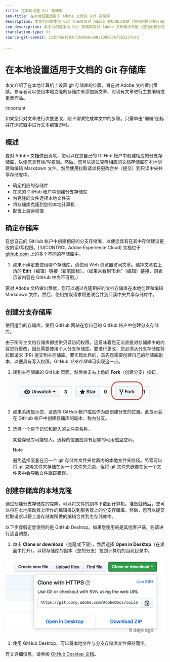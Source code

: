 ```yaml
---
title: 在本地设置 Git 存储库
seo-title: 在本地设置适用于 Adobe 文档的 Git 存储库
description: 本文为创建本地 Git 存储库及对 Adobe 文档做出贡献（包括创建分支存储库和克隆存储库过程）提供了指导。
seo-description: 本文为创建本地 Git 存储库及对 Adobe 文档做出贡献（包括创建分支存储库和克隆存储库过程）提供了指导。
translation-type: ht
source-git-commit: 223b40e1903c5de90dee90a138967efb02237a42

---
```


# 在本地设置适用于文档的 Git 存储库

本文介绍了在本地计算机上设置 git 存储库的步骤，旨在对 Adobe 文档做出贡献。参与者可以使用本地克隆的存储库来添加新文章、对现有文章进行主要编辑或更改作品。

> [!IMPORTANT]
> 如果您只对文章进行次要更改，则*不需要*完成本文中的步骤。只需单击“编辑”图标并在浏览器中进行文本编辑即可。

## 概述

要对 Adobe 文档做出贡献，您可以在您自己的 GitHub 帐户中创建相应的分支存储库，以便您具有读/写权限。然后，您可以通过克隆相应的文档存储库在本地创建和编辑 Markdown 文件。然后使用拉取请求将更改合并（提交）到只读中央共享存储库中。

* 确定相应的存储库
* 在您的 GitHub 帐户中创建分支存储库
* 为克隆的文件选择本地文件夹
* 将存储库克隆到您的本地计算机
* 配置上游远程值

## 确定存储库

在您自己的 GitHub 帐户中创建相应的分支存储库，以便您具有在其中存储建议更改的读/写权限。[!UICONTROL Adobe Experience Cloud] 文档位于 [github.com](https://www.github.com/adobedocs) 上的多个不同的存储库中。

1. 如果不确定要使用哪个存储库，请使用 Web 浏览器访问文章。选择文章右上角的 **Edit**（编辑）链接（铅笔图标）。（如果未看到“Edit”（编辑）链接，则表示该内容在 GitHub 中尚不可用。）

要对 Adobe 文档做出贡献，您可以通过克隆相应的文档存储库在本地创建和编辑 Markdown 文件。然后，使用拉取请求将更改合并到只读中央共享存储库中。

<!---
![GitHub Triangle](/assets/git-and-github-initial-setup.png)

If you're new to GitHub, watch the following video for a conceptual overview of the forking and cloning process:

>[!VIDEO https://channel9.msdn.com/Blogs/CoolMoose/Git-Repository-Setup/player]
-->

## 创建分支存储库

使用适当的存储库，使用 GitHub 网站在您自己的 GitHub 帐户中创建分支存储库。

由于所有主文档存储库都提供只读访问权限，这意味着您无法直接对存储库中的内容进行更改，因此需要使用个人分支存储库。要进行更改，您必须从分支存储库将拉取请求 (PR) 提交到主存储库。要实现此目的，首先您需要创建自己的存储库副本，以便具有写入权限。GitHub *分支存储库*可实现这一点。

1. 转到主存储库的 GitHub 页面，然后单击右上角的 **Fork**（创建分支）按钮。

   ![GitHub 分支存储库](assets/fork-simple.png)

1. 如果系统提示您，请选择 GitHub 帐户磁贴作为应创建分支的位置。此提示会在 GitHub 帐户中创建存储库的副本，称为分支。

1. 选择一个易于记忆和键入的文件夹名称。

   某些存储库可能较大。选择的位置应具有足够的可用磁盘空间。

   > [!NOTE]
   > 避免选择嵌套在另一个 git 存储库文件夹位置内的本地文件夹路径。尽管可以将 git 克隆文件夹存储在另一个文件夹旁边，但将 git 文件夹嵌套在另一个文件夹中会导致文件跟踪错误。

## 创建存储库的本地克隆

通过创建分支存储库的克隆，可以将文件的副本下载到计算机。准备就绪后，您可以将在本地驱动器上所作的编辑推送到服务器上的分支存储库。然后，您可以提交拉取请求以将上游存储库所做的编辑合并到主存储库中。

以下步骤假定您使用的是 GitHub Desktop。如果您使用的是其他客户端，则请进行适当调整。

1. 单击 **Clone or download**（克隆或下载），然后选择 **Open in Desktop**（在桌面中打开），以将存储库的副本（您的分支）拉到计算机的当前目录中。

![克隆存储库](assets/clone-pulldown.png)

1. 使用 GitHub Desktop，可以将本地文件与分支存储库文件保持同步。

有关详细信息，请参阅 [GitHub Desktop 文档](https://help.github.com/desktop/)。
